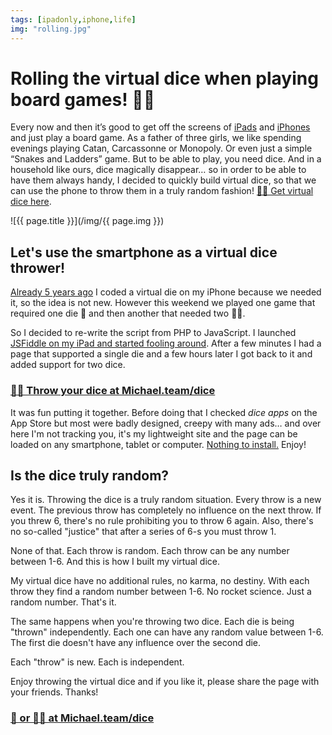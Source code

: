 ```yaml
---
tags: [ipadonly,iphone,life]
img: "rolling.jpg"
---
```


# Rolling the virtual dice when playing board games! 🎲🎲

Every now and then it’s good to get off the screens of [iPads](/ipadonly) and [iPhones](/iphone) and just play a board game. As a father of three girls, we like spending evenings playing Catan, Carcassonne or Monopoly. Or even just a simple “Snakes and Ladders” game. But to be able to play, you need dice. And in a household like ours, dice magically disappear… so in order to be able to have them always handy, I decided to quickly build virtual dice, so that we can use the phone to throw them in a truly random fashion! [🎲🎲 Get virtual dice here](/dice).

<!--More-->

![{{ page.title }}](/img/{{ page.img }})

## Let's use the smartphone as a virtual dice thrower!

[Already 5 years ago](/code-iphone/) I coded a virtual die on my iPhone because we needed it, so the idea is not new. However this weekend we played one game that required one die 🎲 and then another that needed two 🎲🎲.

So I decided to re-write the script from PHP to JavaScript. I launched [JSFiddle on my iPad and started fooling around](https://jsfiddle.net/MichaelTeam/qenx3o8L/65/). After a few minutes I had a page that supported a single die and a few hours later I got back to it and added support for two dice.

### [🎲🎲 Throw your dice at Michael.team/dice](/dice)

It was fun putting it together. Before doing that I checked *dice apps* on the App Store but most were badly designed, creepy with many ads… and over here I'm not tracking you, it's my lightweight site and the page can be loaded on any smartphone, tablet or computer. [Nothing to install.](/dice) Enjoy!

## Is the dice truly random?

Yes it is. Throwing the dice is a truly random situation. Every throw is a new event. The previous throw has completely no influence on the next throw. If you threw 6, there's no rule prohibiting you to throw 6 again. Also, there's no so-called "justice" that after a series of 6-s you must throw 1.

None of that. Each throw is random. Each throw can be any number between 1-6. And this is how I built my virtual dice.

My virtual dice have no additional rules, no karma, no destiny. With each throw they find a random number between 1-6. No rocket science. Just a random number. That's it.

The same happens when you're throwing two dice. Each die is being "thrown" independently. Each one can have any random value between 1-6. The first die doesn't have any influence over the second die.

Each "throw" is new. Each is independent.

Enjoy throwing the virtual dice and if you like it, please share the page with your friends. Thanks!

### [🎲 or 🎲🎲 at Michael.team/dice](/dice)

[n]: https://michael.gratis/nozbe
[np]: https://michael.gratis/nozbepersonal